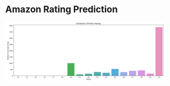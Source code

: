 # Amazon Rating Prediction


![Image!](https://github.com/ushashwat/Amazon-Rating-Prediction/blob/main/ratings.png) </br>
